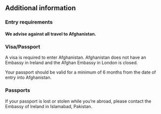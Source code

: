 ## Additional information

### **Entry requirements**

#### We advise against all travel to Afghanistan.

### **Visa/Passport**

A visa is required to enter Afghanistan. Afghanistan does not have an Embassy in Ireland and the Afghan Embassy in London is closed.

Your passport should be valid for a minimum of 6 months from the date of entry into Afghanistan.

### **Passports**

If your passport is lost or stolen while you’re abroad, please contact the Embassy of Ireland in Islamabad, Pakistan.